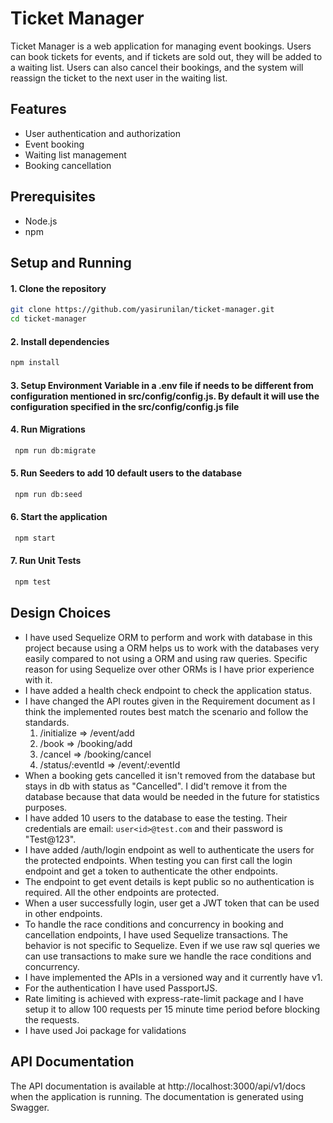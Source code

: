 # Ticket Manager

Ticket Manager is a web application for managing event bookings. Users can book tickets for events, and if tickets are sold out, they will be added to a waiting list. Users can also cancel their bookings, and the system will reassign the ticket to the next user in the waiting list.

## Features

- User authentication and authorization
- Event booking
- Waiting list management
- Booking cancellation

## Prerequisites

- Node.js
- npm

## Setup and Running

#### 1. Clone the repository

```sh
git clone https://github.com/yasirunilan/ticket-manager.git
cd ticket-manager
```

#### 2. Install dependencies

```sh
npm install
```

#### 3. Setup Environment Variable in a .env file if needs to be different from configuration mentioned in src/config/config.js. By default it will use the configuration specified in the src/config/config.js file

#### 4. Run Migrations

```sh
 npm run db:migrate
```

#### 5. Run Seeders to add 10 default users to the database

```sh
 npm run db:seed
```

#### 6. Start the application

```sh
 npm start
```

#### 7. Run Unit Tests

```sh
 npm test
```

## Design Choices

- I have used Sequelize ORM to perform and work with database in this project because using a ORM helps us to work with the databases very easily compared to not using a ORM and using raw queries. Specific reason for using Sequelize over other ORMs is I have prior experience with it.
- I have added a health check endpoint to check the application status.
- I have changed the API routes given in the Requirement document as I think the implemented routes best match the scenario and follow the standards.
    1. /initialize => /event/add
    2. /book => /booking/add
    3. /cancel => /booking/cancel
    4. /status/:eventId => /event/:eventId
- When a booking gets cancelled it isn't removed from the database but stays in db with status as "Cancelled". I did't remove it from the database because that data would be needed in the future for statistics purposes.
- I have added 10 users to the database to ease the testing. Their credentials are email: `user<id>@test.com` and their password is "Test@123".
- I have added /auth/login endpoint as well to authenticate the users for the protected endpoints. When testing you can first call the login endpoint and get a token to authenticate the other endpoints.
- The endpoint to get event details is kept public so no authentication is required. All the other endpoints are protected.
- When a user successfully login, user get a JWT token that can be used in other endpoints.
- To handle the race conditions and concurrency in booking and cancellation endpoints, I have used Sequelize transactions. The behavior is not specific to Sequelize. Even if we use raw sql queries we can use transactions to make sure we handle the race conditions and concurrency.
- I have implemented the APIs in a versioned way and it currently have v1.
- For the authentication I have used PassportJS.
- Rate limiting is achieved with express-rate-limit package and I have setup it to allow 100 requests per 15 minute time period before blocking the requests.
- I have used Joi package for validations


## API Documentation

The API documentation is available at http://localhost:3000/api/v1/docs when the application is running. The documentation is generated using Swagger.
